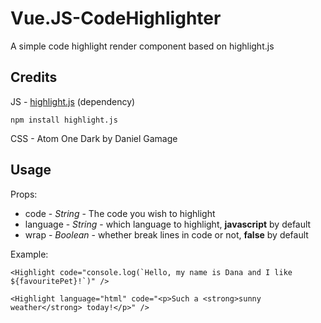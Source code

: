# Vue.JS-CodeHighlighter
A simple code highlight render component based on highlight.js

## Credits
JS - [highlight.js](https://highlightjs.org/) (dependency)

```npm install highlight.js```

CSS - Atom One Dark by Daniel Gamage 

## Usage
Props: 
* code - *String* - The code you wish to highlight
* language - *String* - which language to highlight, **javascript** by default
* wrap - *Boolean* - whether break lines in code or not, **false** by default

Example:

```<Highlight code="console.log(`Hello, my name is Dana and I like ${favouritePet}!`)" />```

```<Highlight language="html" code="<p>Such a <strong>sunny weather</strong> today!</p>" />```
